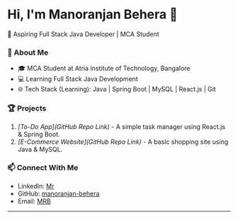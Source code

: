 # Hi, I'm Manoranjan Behera 👋  
🚀 Aspiring Full Stack Java Developer | MCA Student  

### 🔹 About Me  
- 🎓 MCA Student at Atria Institute of Technology, Bangalore  
- 💻 Learning Full Stack Java Development  
- 🌐 Tech Stack (Learning): Java | Spring Boot | MySQL | React.js | Git  

### 🏆 Projects  
1. *[To-Do App](GitHub Repo Link)* - A simple task manager using React.js & Spring Boot.  
2. *[E-Commerce Website](GitHub Repo Link)* - A basic shopping site using Java & MySQL.  

### 📫 Connect With Me  
- LinkedIn: [Mr](https://www.linkedin.com/in/manoranjan-behera-39a9a5293)  
- GitHub: [manoranjan-behera](https://github.com/manoranjan-behera)  
- Email: [MRB](manoranjanbehera782@gmail.com)  

---
